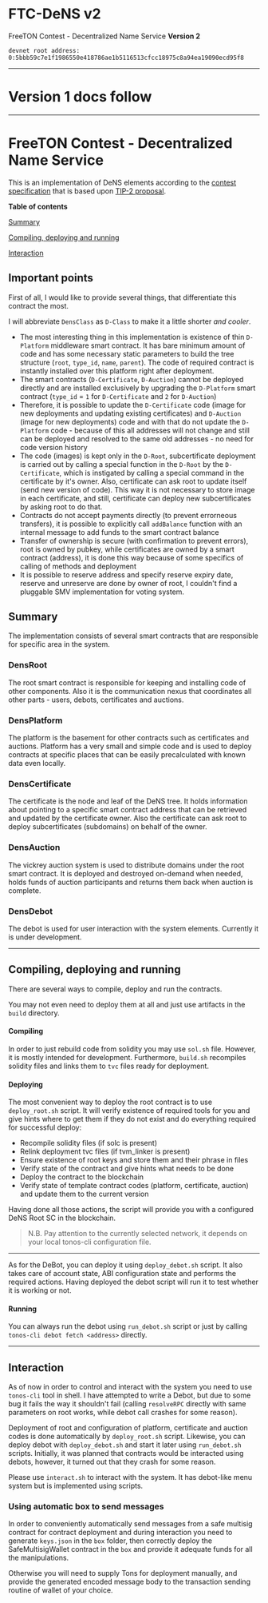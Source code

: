 # FTC-DeNS v2
FreeTON Contest - Decentralized Name Service **Version 2**

`devnet root address: 0:5bbb59c7e1f1986550e418786ae1b5116513cfcc18975c8a94ea19090ecd95f8`

---

# Version 1 docs follow

---

# FreeTON Contest - Decentralized Name Service
This is an implementation of DeNS elements according to the [contest specification](https://devex.gov.freeton.org/proposal?proposalAddress=0:6f72de4f9e5e04c949d048716e43cc9b6b33f1236dc7ffd3245c676925ce2a07) that is based upon [TIP-2 proposal](https://forum.freeton.org/t/tip-2-decentralized-certificates-decert/7800).

**Table of contents**

[Summary](#summary)

[Compiling, deploying and running](#compiling-deploying-and-running)

[Interaction](#interaction)

## Important points

First of all, I would like to provide several things, that differentiate this contract the most.

I will abbreviate `DensClass` as `D-Class` to make it a little shorter *and cooler*.

* The most interesting thing in this implementation is existence of thin `D-Platform` middleware smart contract. It has bare minimum amount of code and has some necessary static parameters to build the tree structure (`root`, `type_id`, `name`, `parent`). The code of required contract is instantly installed over this platform right after deployment.
* The smart contracts (`D-Certificate`, `D-Auction`) cannot be deployed directly and are installed exclusively by upgrading the `D-Platform` smart contract (`type_id` = `1` for `D-Certificate` and `2` for `D-Auction`)
* Therefore, it is possible to update the `D-Certificate` code (image for new deployments and updating existing certificates) and `D-Auction` (image for new deployments) code and with that do not update the `D-Platform` code - because of this all addresses will not change and still can be deployed and resolved to the same old addresses - no need for code version history
* The code (images) is kept only in the `D-Root`, subcertificate deployment is carried out by calling a special function in the `D-Root` by the `D-Certificate`, which is instigated by calling a special command in the certificate by it's owner. Also, certificate can ask root to update itself (send new version of code). This way it is not necessary to store image in each certificate, and still, certificate can deploy new subcertificates by asking root to do that.
* Contracts do not accept payments directly (to prevent errorneous transfers), it is possible to explicitly call `addBalance` function with an internal message to add funds to the smart contract balance
* Transfer of ownership is secure (with confirmation to prevent errors), root is owned by pubkey, while certificates are owned by a smart contract (address), it is done this way because of some specifics of calling of methods and deployment
* It is possible to reserve address and specify reserve expiry date, reserve and unreserve are done by owner of root, I couldn't find a pluggable SMV implementation for voting system.

## Summary

The implementation consists of several smart contracts that are responsible for specific area in the system.

### DensRoot

The root smart contract is responsible for keeping and installing code of other components. Also it is the communication nexus that coordinates all other parts - users, debots, certificates and auctions.

### DensPlatform

The platform is the basement for other contracts such as certificates and auctions. Platform has a very small and simple code and is used to deploy contracts at specific places that can be easily precalculated with known data even locally.

### DensCertificate

The certificate is the node and leaf of the DeNS tree. It holds information about pointing to a specific smart contract address that can be retrieved and updated by the certificate owner. Also the certificate can ask root to deploy subcertificates (subdomains) on behalf of the owner.

### DensAuction

The vickrey auction system is used to distribute domains under the root smart contract. It is deployed and destroyed on-demand when needed, holds funds of auction participants and returns them back when auction is complete.

### DensDebot

The debot is used for user interaction with the system elements. Currently it is under development.

---

## Compiling, deploying and running

There are several ways to compile, deploy and run the contracts.

You may not even need to deploy them at all and just use artifacts in the `build` directory.

#### Compiling

In order to just rebuild code from solidity you may use `sol.sh` file. However, it is mostly intended for development. Furthermore, `build.sh` recompiles solidity files and links them to `tvc` files ready for deployment.

#### Deploying

The most convenient way to deploy the root contract is to use `deploy_root.sh` script. It will verify existence of required tools for you and give hints where to get them if they do not exist and do everything required for successful deploy:

* Recompile solidity files (if solc is present)
* Relink deployment tvc files (if tvm_linker is present)
* Ensure existence of root keys and store them and their phrase in files
* Verify state of the contract and give hints what needs to be done
* Deploy the contract to the blockchain
* Verify state of template contract codes (platform, certificate, auction) and update them to the current version

Having done all those actions, the script will provide you with a configured DeNS Root SC in the blockchain.

> N.B. Pay attention to the currently selected network, it depends on your local tonos-cli configuration file.

---

As for the DeBot, you can deploy it using `deploy_debot.sh` script. It also takes care of account state, ABI configuration state and performs the required actions. Having deployed the debot script will run it to test whether it is working or not.

#### Running

You can always run the debot using `run_debot.sh` script or just by calling `tonos-cli debot fetch <address>` directly.

---

## Interaction

As of now in order to control and interact with the system you need to use `tonos-cli` tool in shell. I have attempted to write a Debot, but due to some bug it fails the way it shouldn't fail (calling `resolveRPC` directly with same parameters on root works, while debot call crashes for some reason).

Deployment of root and configuration of platform, certificate and auction codes is done automatically by `deploy_root.sh` script. Likewise, you can deploy debot with `deploy_debot.sh` and start it later using `run_debot.sh` scripts. Initially, it was planned that contracts would be interacted using debots, however, it turned out that they crash for some reason.

Please use `interact.sh` to interact with the system. It has debot-like menu system but is implemented using scripts.

### Using automatic box to send messages

In order to conveniently automatically send messages from a safe multisig contract for contract deployment and during interaction you need to generate `keys.json` in the `box` folder, then correctly deploy the SafeMultisigWallet contract in the `box` and provide it adequate funds for all the manipulations.

Otherwise you will need to supply Tons for deployment manually, and provide the generated encoded message body to the transaction sending routine of wallet of your choice.
